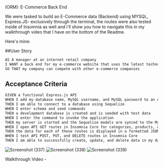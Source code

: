 (ORM): E-Commerce Back End


We were tasked to build an E-Commerce data (Backend) using MYSQL, Express.JS- exclusively through the terminal, the routes were also tested inside of Insomnia as well and i'll show you how to navigate this in my walkthrough video that I have on the bottom of the Readme.

Here's mine:

##User Story

```md
AS A manager at an internet retail company
I WANT a back end for my e-commerce website that uses the latest technologies
SO THAT my company can compete with other e-commerce companies
```

## Acceptance Criteria

```md
GIVEN a functional Express.js API
WHEN I add my database name, MySQL username, and MySQL password to an environment variable file
THEN I am able to connect to a database using Sequelize
WHEN I enter schema and seed commands
THEN a development database is created and is seeded with test data
WHEN I enter the command to invoke the application
THEN my server is started and the Sequelize models are synced to the MySQL database
WHEN I open API GET routes in Insomnia Core for categories, products, or tags
THEN the data for each of these routes is displayed in a formatted JSON
WHEN I test API POST, PUT, and DELETE routes in Insomnia Core
THEN I am able to successfully create, update, and delete data in my database
```


![Screenshot (337)](https://user-images.githubusercontent.com/83887301/135904329-fa73719c-793a-4a93-a8ff-1f4d2155b859.png)
![Screenshot (338)](https://user-images.githubusercontent.com/83887301/135904456-cca9cbba-58c9-495a-800c-0c1a8e4e3e3f.png)
![Screenshot (339)](https://user-images.githubusercontent.com/83887301/135904408-f4afe2fb-10cb-4f8a-b98b-345bf1a3dc1b.png)


Walkthrough Video - 


